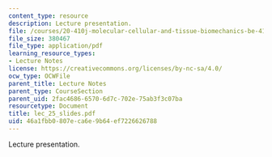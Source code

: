 ```yaml
---
content_type: resource
description: Lecture presentation.
file: /courses/20-410j-molecular-cellular-and-tissue-biomechanics-be-410j-spring-2003/46a1fbb0807eca6e9b64ef7226626788_lec_25_slides.pdf
file_size: 380467
file_type: application/pdf
learning_resource_types:
- Lecture Notes
license: https://creativecommons.org/licenses/by-nc-sa/4.0/
ocw_type: OCWFile
parent_title: Lecture Notes
parent_type: CourseSection
parent_uid: 2fac4686-6570-6d7c-702e-75ab3f3c07ba
resourcetype: Document
title: lec_25_slides.pdf
uid: 46a1fbb0-807e-ca6e-9b64-ef7226626788
---
```

Lecture presentation.